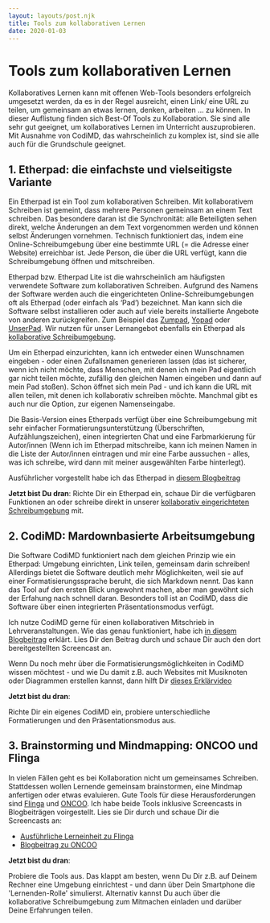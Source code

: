 ```yaml
---
layout: layouts/post.njk
title: Tools zum kollaborativen Lernen
date: 2020-01-03
---
```


# Tools zum kollaborativen Lernen

Kollaboratives Lernen kann mit offenen Web-Tools besonders erfolgreich umgesetzt werden, da es in der Regel ausreicht, einen Link/ eine URL zu teilen, um gemeinsam an etwas lernen, denken, arbeiten ... zu können. In dieser Auflistung finden sich Best-Of Tools zu Kollaboration. Sie sind alle sehr gut geeignet, um kollaboratives Lernen im Unterricht auszuprobieren. Mit Ausnahme von CodiMD, das wahrscheinlich zu komplex ist, sind sie alle auch für die Grundschule geeignet.

## 1. Etherpad: die einfachste und vielseitigste Variante

Ein Etherpad ist ein Tool zum kollaborativen Schreiben. Mit kollaborativem Schreiben ist gemeint, dass mehrere Personen gemeinsam an einem Text schreiben. Das besondere daran ist die Synchronität: alle Beteiligten sehen direkt, welche Änderungen an dem Text vorgenommen werden und können selbst Änderungen vornehmen. Technisch funktioniert das, indem eine Online-Schreibumgebung über eine bestimmte URL (= die Adresse einer Website) erreichbar ist. Jede Person, die über die URL verfügt, kann die Schreibumgebung öffnen und mitschreiben.

Etherpad bzw. Etherpad Lite ist die wahrscheinlich am häufigsten verwendete Software zum kollaborativen Schreiben. Aufgrund des Namens der Software werden auch die eingerichteten Online-Schreibumgebungen oft als Etherpad (oder einfach als ‘Pad’) bezeichnet. Man kann sich die Software selbst installieren oder auch auf viele bereits installierte Angebote von anderen zurückgreifen. Zum Beispiel das [Zumpad](https://zumpad.zum.de), [Yopad](https://yopad.eu) oder [UnserPad](https://unserpad.de). Wir nutzen für unser Lernangebot ebenfalls ein Etherpad als [kollaborative Schreibumgebung](https://yopad.eu/p/medpaed).

Um ein Etherpad einzurichten, kann ich entweder einen Wunschnamen eingeben - oder einen Zufallsnamen generieren lassen (das ist sicherer, wenn ich nicht möchte, dass Menschen, mit denen ich mein Pad eigentlich gar nicht teilen möchte, zufällig den gleichen Namen eingeben und dann auf mein Pad stoßen). Schon öffnet sich mein Pad - und ich kann die URL mit allen teilen, mit denen ich kollaborativ schreiben möchte. Manchmal gibt es auch nur die Option, zur eigenen Namenseingabe.

Die Basis-Version eines Etherpads verfügt über eine Schreibumgebung mit sehr einfacher Formatierungsunterstützung (Überschriften, Aufzählungszeichen), einen integrierten Chat und eine Farbmarkierung für Autor/innen (Wenn ich im Etherpad mitschreibe, kann ich meinen Namen in die Liste der Autor/innen eintragen und mir eine Farbe aussuchen - alles, was ich schreibe, wird dann mit meiner ausgewählten Farbe hinterlegt).

Ausführlicher vorgestellt habe ich das Etherpad in [diesem Blogbeitrag](https://ebildungslabor.de/blog/padmethoden/)

**Jetzt bist Du dran**: Richte Dir ein Etherpad ein, schaue Dir die verfügbaren Funktionen an oder schreibe direkt in unserer [kollaborativ eingerichteten Schreibumgebung](https://yopad.eu/p/medpaed) mit.

## 2. CodiMD: Mardownbasierte Arbeitsumgebung

Die Software CodiMD funktioniert nach dem gleichen Prinzip wie ein Etherpad: Umgebung einrichten, Link teilen, gemeinsam darin schreiben! Allerdings bietet die Software deutlich mehr Möglichkeiten, weil sie auf einer Formatisierungssprache beruht, die sich Markdown nennt. Das kann das Tool auf den ersten Blick ungewohnt machen, aber man gewöhnt sich der Erfahung nach schnell daran. Besonders toll ist an CodiMD, dass die Software über einen integrierten Präsentationsmodus verfügt.

Ich nutze CodiMD gerne für einen kollaborativen Mitschrieb in Lehrveranstaltungen. Wie das genau funktioniert, habe ich [in diesem Blogbeitrag](https://ebildungslabor.de/blog/mitschrieb/) erklärt. Lies Dir den Beitrag durch und schaue Dir auch den dort bereitgestellten Screencast an.

Wenn Du noch mehr über die Formatisierungsmöglichkeiten in CodiMD wissen möchtest - und wie Du damit z.B. auch Websites mit Musiknoten oder Diagrammen erstellen kannst, dann hilft Dir [dieses Erklärvideo](https://www.youtube.com/watch?v=9DmYNQBRKdM)

**Jetzt bist du dran**:

Richte Dir ein eigenes CodiMD ein, probiere unterschiedliche Formatierungen und den Präsentationsmodus aus.

## 3. Brainstorming und Mindmapping: ONCOO und Flinga

In vielen Fällen geht es bei Kollaboration nicht um gemeinsames Schreiben. Stattdessen wollen Lernende gemeinsam brainstormen, eine Mindmap anfertigen oder etwas evaluieren. Gute Tools für diese Herausforderungen sind [Flinga](https://flinga.fi) und [ONCOO](https://oncoo.de/). Ich habe beide Tools inklusive Screencasts in Blogbeiträgen voirgestellt. Lies sie Dir durch und schaue Dir die Screencasts an:

* [Ausführliche Lerneinheit zu Flinga](https://campus.oercamp.de/lessons/brainstorming-gestalten-und-fragen-sammeln-mit-flinga/)
* [Blogbeitrag zu ONCOO](https://ebildungslabor.de/blog/getestet-oncoo/)

**Jetzt bist du dran**:

Probiere die Tools aus. Das klappt am besten, wenn Du Dir z.B. auf Deinem Rechner eine Umgebung einrichtest - und dann über Dein Smartphone die 'Lernenden-Rolle' simulierst. Alternativ kannst Du auch über die kollaborative Schreibumgebung zum Mitmachen einladen und darüber Deine Erfahrungen teilen.


